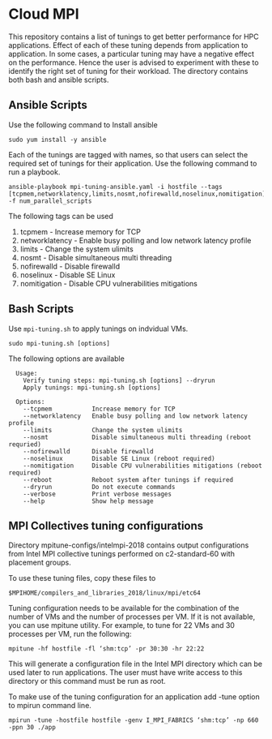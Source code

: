 # Cloud MPI

This repository contains a list of tunings to get better performance for HPC applications. Effect of each of these tuning depends from application to application. In some cases, a particular tuning may have a negative effect on the performance. Hence the user is advised to experiment with these to identify the right set of tuning for their workload.  The directory contains both bash and ansible scripts.


##  Ansible Scripts

Use the following command to Install ansible
``` shell
sudo yum install -y ansible
```

Each of the tunings are tagged with names, so that users can select the required set of tunings for their application.  Use the following command to run a playbook.

``` shell
ansible-playbook mpi-tuning-ansible.yaml -i hostfile --tags [tcpmem,networklatency,limits,nosmt,nofirewalld,noselinux,nomitigation] -f num_parallel_scripts
```

The following tags can be used

1. tcpmem - Increase memory for TCP
1. networklatency - Enable busy polling and low network latency profile
1. limits - Change the system ulimits
1. nosmt - Disable simultaneous multi threading
1. nofirewalld - Disable firewalld
1. noselinux - Disable SE Linux
1. nomitigation - Disable CPU vulnerabilities mitigations

## Bash Scripts

Use `mpi-tuning.sh` to apply tunings on indvidual VMs.

```shell
sudo mpi-tuning.sh [options]
```

The following options are available
```shell
  Usage:
    Verify tuning steps: mpi-tuning.sh [options] --dryrun
    Apply tunings: mpi-tuning.sh [options]

  Options:
    --tcpmem           Increase memory for TCP
    --networklatency   Enable busy polling and low network latency profile
    --limits           Change the system ulimits
    --nosmt            Disable simultaneous multi threading (reboot requried)
    --nofirewalld      Disable firewalld
    --noselinux        Disable SE Linux (reboot required)
    --nomitigation     Disable CPU vulnerabilities mitigations (reboot required)
    --reboot           Reboot system after tunings if required
    --dryrun           Do not execute commands
    --verbose          Print verbose messages
    --help             Show help message
```

## MPI Collectives tuning configurations

Directory mpitune-configs/intelmpi-2018 contains output configurations from Intel MPI collective tunings performed on c2-standard-60 with placement groups.

To use these tuning files, copy these files to
```shell
$MPIHOME/compilers_and_libraries_2018/linux/mpi/etc64
```

Tuning configuration needs to be available for the combination of the number of VMs and the number of processes per VM. If it is not available, you can use mpitune utility. For example, to tune for 22 VMs and 30 processes per VM, run the following:
```shell
mpitune -hf hostfile -fl ‘shm:tcp’ -pr 30:30 -hr 22:22
```

This will generate a configuration file in the Intel MPI directory which can be used later to run applications. The user must have write access to this directory or this command must be run as root.

To make use of the tuning configuration for an application add -tune option to mpirun command line.
```shell
mpirun -tune -hostfile hostfile -genv I_MPI_FABRICS ‘shm:tcp’ -np 660 -ppn 30 ./app
```

